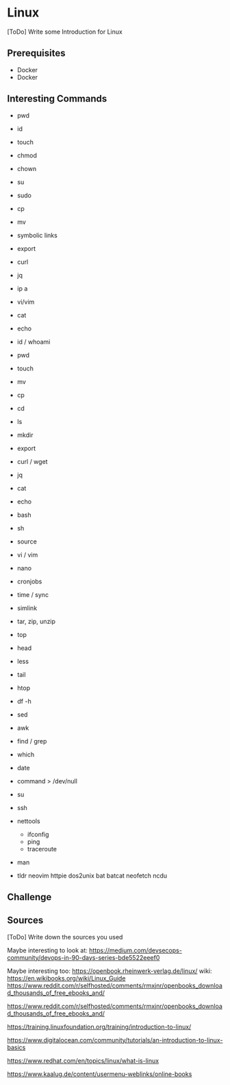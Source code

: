 # Linux

[ToDo] Write some Introduction for Linux



## Prerequisites
* Docker
* Docker


## Interesting Commands

* pwd
* id
* touch
* chmod
* chown
* su
* sudo
* cp
* mv
* symbolic links
* export
* curl
* jq
* ip a
* vi/vim
* cat
* echo

* id / whoami
* pwd
* touch
* mv
* cp 
* cd
* ls 
* mkdir
* export
* curl / wget
* jq
* cat 
* echo
* bash
* sh
* source
* vi / vim
* nano
* cronjobs
* time / sync
* simlink
* tar, zip, unzip
* top
* head
* less
* tail
* htop
* df -h 
* sed
* awk 
* find / grep
* which
* date
* command > /dev/null
* su 
* ssh
* nettools
    * ifconfig
    * ping 
    * traceroute
* man
* tldr
neovim
httpie
dos2unix
bat
batcat
neofetch
ncdu
 


## Challenge



## Sources

[ToDo] Write down the sources you used

Maybe interesting to look at: https://medium.com/devsecops-community/devops-in-90-days-series-bde5522eeef0

Maybe interesting too: https://openbook.rheinwerk-verlag.de/linux/
wiki: https://en.wikibooks.org/wiki/Linux_Guide
https://www.reddit.com/r/selfhosted/comments/rmxjnr/openbooks_download_thousands_of_free_ebooks_and/

https://www.reddit.com/r/selfhosted/comments/rmxjnr/openbooks_download_thousands_of_free_ebooks_and/

https://training.linuxfoundation.org/training/introduction-to-linux/

https://www.digitalocean.com/community/tutorials/an-introduction-to-linux-basics

https://www.redhat.com/en/topics/linux/what-is-linux

https://www.kaalug.de/content/usermenu-weblinks/online-books